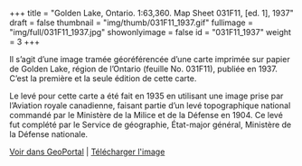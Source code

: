 +++
title = "Golden Lake, Ontario. 1:63,360. Map Sheet 031F11, [ed. 1], 1937"
draft = false
thumbnail = "img/thumb/031F11_1937.gif"
fullimage = "img/full/031F11_1937.jpg"
showonlyimage = false
id = "031F11_1937"
weight = 3
+++

Il s’agit d’une image tramée géoréférencée d’une carte imprimée sur papier de Golden Lake, région de l’Ontario (feuille No. 031F11), publiée en 1937. C’est la première et la seule édition de cette carte.
<!--more-->

Le levé pour cette carte a été fait en 1935 en utilisant une image prise par l’Aviation royale canadienne, faisant partie d’un levé topographique national commandé par le Ministère de la Milice et de la Défense en 1904. Ce levé fut complété par le Service de géographie, État-major général, Ministère de la Défense nationale.

[Voir dans GeoPortal](http://geo.scholarsportal.info/#r/details/_uri@=HTDP63360K031F11_1937TIFF&_add:true) | [Télécharger l'image](http://ocul.on.ca/topomaps/map-images/HTDP63360K031F11_1937TIFF.jpg)
